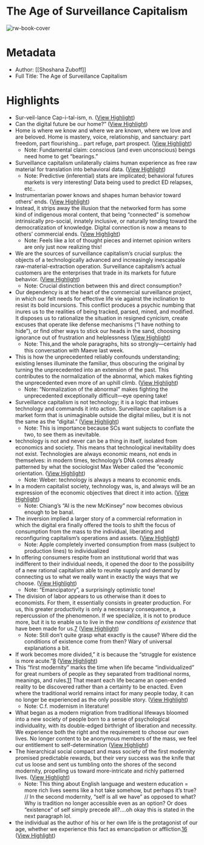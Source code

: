 # The Age of Surveillance Capitalism

![rw-book-cover](https://readwise-assets.s3.amazonaws.com/media/reader/parsed_document_assets/153999570/OIqFneZF7tj2tjLrcIFVjKiAvIrEiyy4uf5TQ801zmY-cove_J9pfwsj.jpg)

# Metadata
- Author: [[Shoshana Zuboff]]
- Full Title: The Age of Surveillance Capitalism

# Highlights
- Sur-veil-lance Cap-i-tal-ism, n. ([View Highlight](https://read.readwise.io/read/01hsq08h16cc6qkkdjk79nsesd))
- Can the digital future be our home?” ([View Highlight](https://read.readwise.io/read/01hsq0fsyhrbevajchn6x1t1c1))
- Home is where we know and where we are known, where we love and are beloved. Home is mastery, voice, relationship, and sanctuary: part freedom, part flourishing… part refuge, part prospect. ([View Highlight](https://read.readwise.io/read/01hsq0e8dvyqjdmj2b7qcx7x4p))
    - Note: Fundamental claim: conscious (and even unconscious) beings need home to get “bearings.”
- Surveillance capitalism unilaterally claims human experience as free raw material for translation into behavioral data. ([View Highlight](https://read.readwise.io/read/01hsq0p5f8czkfxcwnfvz83qav))
    - Note: Predictive (inferential) stats are implicated; behavioral futures markets is very interesting! Data being used to predict ED relapses, etc..
- Instrumentarian power knows and shapes human behavior toward others’ ends. ([View Highlight](https://read.readwise.io/read/01hsq0v24t1c3mqs9evqcfz9bk))
- Instead, it strips away the illusion that the networked form has some kind of indigenous moral content, that being “connected” is somehow intrinsically pro-social, innately inclusive, or naturally tending toward the democratization of knowledge. Digital connection is now a means to others’ commercial ends. ([View Highlight](https://read.readwise.io/read/01hsq0z84typptp8t5w4wkskdz))
    - Note: Feels like a lot of thought pieces and internet opinion writers are only just now realizing this!
- We are the sources of surveillance capitalism’s crucial surplus: the objects of a technologically advanced and increasingly inescapable raw-material-extraction operation. Surveillance capitalism’s actual customers are the enterprises that trade in its markets for future behavior. ([View Highlight](https://read.readwise.io/read/01hsq150fzxhnr1r5bhexwq2fp))
    - Note: Crucial distinction between this and direct consumption?
- Our dependency is at the heart of the commercial surveillance project, in which our felt needs for effective life vie against the inclination to resist its bold incursions. This conflict produces a psychic numbing that inures us to the realities of being tracked, parsed, mined, and modified. It disposes us to rationalize the situation in resigned cynicism, create excuses that operate like defense mechanisms (“I have nothing to hide”), or find other ways to stick our heads in the sand, choosing ignorance out of frustration and helplessness ([View Highlight](https://read.readwise.io/read/01hsq17hhzvngft50j3b32cs2r))
    - Note: This,and the whole paragraphs, hits so strongly—certainly had this conversation with Maeve last week.
- This is how the unprecedented reliably confounds understanding; existing lenses illuminate the familiar, thus obscuring the original by turning the unprecedented into an extension of the past. This contributes to the normalization of the abnormal, which makes fighting the unprecedented even more of an uphill climb. ([View Highlight](https://read.readwise.io/read/01hsq1cwx9rmk81q8chnw5xbcf))
    - Note: “Normalization of the abnormal” makes fighting the unprecedented exceptionally difficult—eye opening take!
- Surveillance capitalism is not technology; it is a logic that imbues technology and commands it into action. Surveillance capitalism is a market form that is unimaginable outside the digital milieu, but it is not the same as the “digital.” ([View Highlight](https://read.readwise.io/read/01hsq2tce2wtnntdfyqv3yqrgk))
    - Note: This is importance because SCs want subjects to conflate the two, to see them as inevitable.
- technology is not and never can be a thing in itself, isolated from economics and society. This means that technological inevitability does not exist. Technologies are always economic means, not ends in themselves: in modern times, technology’s DNA comes already patterned by what the sociologist Max Weber called the “economic orientation. ([View Highlight](https://read.readwise.io/read/01hsq2zackz7n2nr42mqsvdty1))
    - Note: Weber: technology is always a means to economic ends.
- In a modern capitalist society, technology was, is, and always will be an expression of the economic objectives that direct it into action. ([View Highlight](https://read.readwise.io/read/01hsq30sdb01rqcapygvsm1208))
    - Note: Chiang’s “AI is the new McKinsey” now becomes obvious enough to be banal.
- The inversion implied a larger story of a commercial reformation in which the digital era finally offered the tools to shift the focus of consumption from the mass to the individual, liberating and reconfiguring capitalism’s operations and assets. ([View Highlight](https://read.readwise.io/read/01hsq46xms8ar441df1h6hh0tx))
    - Note: Apple completely inverted consumption from mass (subject to production lines) to individualized
- In offering consumers respite from an institutional world that was indifferent to their individual needs, it opened the door to the possibility of a new rational capitalism able to reunite supply and demand by connecting us to what we really want in exactly the ways that we choose. ([View Highlight](https://read.readwise.io/read/01hsq48scehnzy9hsvwd8vq4zm))
    - Note: “Emancipatory”, a surprisingly optimistic tone!
- The division of labor appears to us otherwise than it does to economists. For them, it essentially consists in greater production. For us, this greater productivity is only a necessary consequence, a repercussion of the phenomenon. If we specialize, it is not to produce more, but it is to enable us to live in the *new conditions of existence* that have been made for us.[7](private://read/01hsfm1z7ymq8k5vf4g69b6fhw/#en0022en) ([View Highlight](https://read.readwise.io/read/01hsq4p3v27p1fbndznxydx8f8))
    - Note: Still don’t quite grasp what exactly is the cause? Where did the conditions of existence come from then? Wary of universal explanations a bit.
- If work becomes more divided,” it is because the “struggle for existence is more acute.”[8](private://read/01hsfm1z7ymq8k5vf4g69b6fhw/#en0023en) ([View Highlight](https://read.readwise.io/read/01hsq4vfabg1gcbknzzcwamdcf))
- This “first modernity” marks the time when life became “individualized” for great numbers of people as they separated from traditional norms, meanings, and rules.[11](private://read/01hsfm1z7ymq8k5vf4g69b6fhw/#en0026en) That meant each life became an open-ended reality to be discovered rather than a certainty to be enacted. Even where the traditional world remains intact for many people today, it can no longer be experienced as the only possible story. ([View Highlight](https://read.readwise.io/read/01hsq4xmzb2eaq3drjpxn6908a))
    - Note: C.f. modernism in literature!
- What began as a modern migration from traditional lifeways bloomed into a new society of people born to a sense of psychological individuality, with its double-edged birthright of liberation and necessity. We experience both the right and the requirement to choose our own lives. No longer content to be anonymous members of the mass, we feel our entitlement to self-determination ([View Highlight](https://read.readwise.io/read/01hsq5a8b9rt82b3qf6ryt1wx8))
- The hierarchical social compact and mass society of the first modernity promised predictable rewards, but their very success was the knife that cut us loose and sent us tumbling onto the shores of the second modernity, propelling us toward more-intricate and richly patterned lives. ([View Highlight](https://read.readwise.io/read/01hsq58hpfz29q1xte6b564p60))
    - Note: This thing about English language and western education = more rich lives seems like a hot take somehow, but perhaps it’s true? // In the second modernity, “self is all we have” as opposed to what? Why is tradition no longer accessible even as an option? Or does “existence” of self simply precede all?….oh okay this is stated in the next paragraph lol.
- the individual as the author of his or her own life is the protagonist of our age, whether we experience this fact as emancipation or affliction.[16](private://read/01hsfm1z7ymq8k5vf4g69b6fhw/#en0031en) ([View Highlight](https://read.readwise.io/read/01hsq5fdkh07jx86atyntcbcct))
